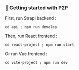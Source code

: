 ### 🚀 Getting started with P2P

First, run Strapi backend :
```
cd api ; npm run develop
```
Then, run React frontend :
```
cd react-project ; npm run start
```
Or run Vue frontend :
```
cd vite-project ; npm run dev
```